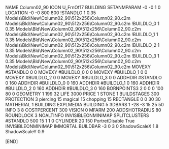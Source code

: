 NAME Column02_90
ICON U_FrnOf17
BUILDING
SETANMPARAM -0 -0 1 0
LOCATION -0 -0 800 800
!STANDLO      1 0.35 Models\Bld\New\Column02_90\512x256\Column02_90.c2m Models\Bld\New\Column02_90\512x256\Column02_90.c2m
!BUILDLO_0    1 0.35 Models\Bld\New\Column02_90\512x256\Column02_90.c2m Models\Bld\New\Column02_90\512x256\Column02_90.c2m
!BUILDLO_1    1 0.35 Models\Bld\New\Column02_90\512x256\Column02_90.c2m Models\Bld\New\Column02_90\512x256\Column02_90.c2m
!BUILDLO_2    1 0.35 Models\Bld\New\Column02_90\512x256\Column02_90.c2m Models\Bld\New\Column02_90\512x256\Column02_90.c2m
!BUILDLO_3    1 0.35 Models\Bld\New\Column02_90\512x256\Column02_90.c2m Models\Bld\New\Column02_90\512x256\Column02_90.c2m
MOVEXY #STANDLO    0 0
MOVEXY #BUILDLO_0  0 0
MOVEXY #BUILDLO_1  0 0
MOVEXY #BUILDLO_2  0 0
MOVEXY #BUILDLO_3  0 0
ADDHDIR #STANDLO 0 160
ADDHDIR #BUILDLO_0 0 160
ADDHDIR #BUILDLO_1 0 160
ADDHDIR #BUILDLO_2 0 160
ADDHDIR #BUILDLO_3 0 160
BORNPOINTS3 2 0 0 0 100 80 0
GEOMETRY 1 199 32
LIFE     3000
PRICE 1 STONE 1
BUILDSTAGES 300
PROTECTION 3 piercing 15 magical 15 chopping 15
RECTANGLE    0 0 30 30
MATHERIAL 1 BUILDING
EXPLMEDIA BUILDING 5
3DBARS 1 -28 -3 15 25 50
INFO 3 8
COSTPERCENT 300
VISION 0
MFARM 200
ADDSHOTRADIUS 80
ROUNDLOCK 3
NOALTINFO
INVISIBLEONMINIMAP
SPLITCLUSTERS #STANDLO 500 15 1 1 0
CYLINDER 20 150
PortretDisable True
INVISIBLEONMINIMAP
IMMORTAL
BUILDBAR -3 0 3 0
ShadowScaleX 1.8
ShadowScaleY 0.9

[END]
